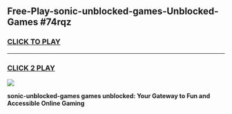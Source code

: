 
## Free-Play-sonic-unblocked-games-Unblocked-Games #74rqz
<h3>
<a href="https://news.freeplayer.one?title=sonic-unblocked-games&ref=8M">CLICK TO PLAY</a></h3>
<hr>

<h3>
<a href="https://news.freeplayer.one?title=sonic-unblocked-games&ref=8M">CLICK 2 PLAY</a>
  
</h3>

<a href="https://news.freeplayer.one?title=sonic-unblocked-games&ref=8M"><img src="https://clearcache.store/games.png"></a>


**sonic-unblocked-games games unblocked: Your Gateway to Fun and Accessible Online Gaming**
